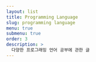 ```yaml
---
layout: list
title: Programming Language
slug: programming language
menu: true
submenu: true
order: 3
description: >
  다양한 프로그래밍 언어 공부에 관한 글
---
```

